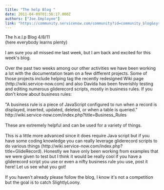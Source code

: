 ```yaml
---
title: "The help Blog "
date: 2011-04-09T01:56:17.000Z
authors: ["Joe.Employee"]
link: "https://community.servicenow.com/community?id=community_blog&sys_id=bcbc6a25dbd0dbc01dcaf3231f96191a"
---
```

<p>The h.e.l.p Blog 4/8/11<br />(here everybody learns plenty)<br /><br />I am sure you all missed me last week, but I am back and excited for this week's blog.<br /><br />Over the past two weeks among our other activities we have been working a lot with the documentation team on a few different projects. Some of those projects include helping tag the recently redesigned Wiki page (http://wiki.service-now.com) and also Davida has been feverishly testing and editing numerous gliderecord scripts, mostly in business rules. If you don't know about business rules:<br /><br />"A business rule is a piece of JavaScript configured to run when a record is displayed, inserted, updated, deleted, or when a table is queried."<br />http://wiki.service-now.com/index.php?title=Business_Rules<br /><br />These are extremely helpful and can be used for a variety of things. <br /><br />This is a little more advanced since it does require Java script but if you have some coding knowledge you can really leverage gliderecord scripts to do various things (http://wiki.service-now.com/index.php?title=GlideRecord). Honestly we have only been working from examples that we were given to test but I think it would be really cool if you have a gliderecord script you use or even a nifty business rule you use, post it here! Let us see what you got! <br /><br />If you haven't already please follow the blog, I know it's not a competition but the goal is to catch SlightlyLoony.</p>